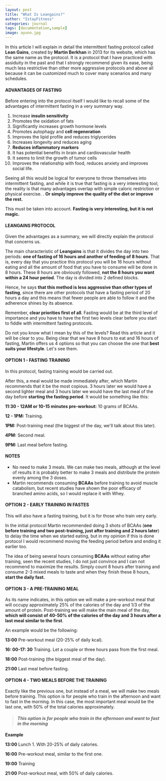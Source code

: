 ```yaml
---
layout: post
title: "What Is Leangains?"
author: "IstayFitness"
categories: journal
tags: [documentation,sample]
image: ayuno.jpg
---
```


In this article I will explain in detail the intermittent fasting protocol called **Lean Gains**, created by **Martin Berkhan** in 2013 for its website, which has the same name as the protocol. It is a protocol that I have practiced with assiduity in the past and that I strongly recommend given its ease, being much less restrictive than other more aggressive protocols and above all because it can be customized much to cover many scenarios and many schedules.

#### ADVANTAGES OF FASTING

Before entering into the protocol itself I would like to recall some of the advantages of intermittent fasting in a very summary way.

1. Increase **insulin sensitivity**
2. Promotes the oxidation of fats
3. Significantly increases growth hormone levels
4. Promotes autophagy and **cell regeneration**
5. Improves the lipid profile and reduces triglycerides
6. Increases longevity and reduces aging
7. **Reduces inflammatory markers**
8. It has potential benefits in brain and cardiovascular health
9. It seems to limit the growth of tumor cells
10. Improves the relationship with food, reduces anxiety and improves social life.

Seeing all this would be logical for everyone to throw themselves into intermittent fasting, and while it is true that fasting is a very interesting tool, the reality is that many advantages overlap with simple caloric restriction or physical exercise. . **Or simply improve the quality of the diet or improve the rest.**

This must be taken into account. **Fasting is very interesting, but it is not magic.**

#### LEANGAINS PROTOCOL

Given the advantages as a summary, we will directly explain the protocol that concerns us.

The main characteristic of **Leangains** is that it divides the day into two periods: **one of fasting of 16 hours and another of feeding of 8 hours**. That is, every day that you practice this protocol you will be 16 hours without eating and all the amount of food that you have to consume will be done in 8 hours. These 8 hours are obviously followed, **not the 8 hours you want within a 24 hour period**. The day is divided into 2 defined blocks.

Hence, he says **that this method is less aggressive than other types of fasting**, since there are other protocols that have a fasting period of 20 hours a day and this means that fewer people are able to follow it and the adherence shines by its absence.

Remember, **clear priorities first of all**. Fasting would be at the third level of importance and you have to have the first two levels clear before you start to fiddle with intermittent fasting protocols.

Do not you know what I mean by this of the levels? Read this article and it will be clear to you. Being clear that we have 8 hours to eat and 16 hours of fasting, Martin offers us 4 options so that you can choose the one that **best suits your lifestyle**. Let's see them.

#### OPTION 1 - FASTING TRAINING

In this protocol, fasting training would be carried out.

After this, a meal would be made immediately after, which Martin recommends that it be the most copious. 3 hours later we would have a second lighter meal and 3 hours later we would have the last meal of the day before **starting the fasting period**. It would be something like this:

**11:30 - 12AM or 10-15 minutes pre-workout:** 10 grams of BCAAs.

**12 - 1PM:** Training.

**1PM:** Post-training meal (the biggest of the day, we'll talk about this later).

**4PM:** Second meal.

**9PM:** Last meal before fasting.

#### NOTES

- No need to make 3 meals. We can make two meals, although at the level of results it is probably better to make 3 meals and distribute the protein evenly among the 3 doses.
- Martin recommends consuming **BCAAs** before training to avoid muscle catabolism, but recent studies have shown the poor efficacy of branched amino acids, so I would replace it with Whey.

#### OPTION 2 - EARLY TRAINING IN FASTES

This will also have a fasting training, but it is for those who train very early.

In the initial protocol Martin recommended doing 3 shots of BCAAs (**one before training and two post-training, just after training and 2 hours later**) to delay the time when we started eating, but in my opinion if this is done protocol I would recommend moving the feeding period before and ending it earlier too.

The idea of being several hours consuming **BCAAs** without eating after training, seen the recent studies, I do not just convince and I can not recommend to maximize the results. Simply count 8 hours after training and consume 2-3 mixed meals to taste and when they finish these 8 hours, **start the daily fast.**

#### OPTION 3 - A PRE-TRAINING MEAL

As its name indicates, in this option we will make a pre-workout meal that will occupy approximately 25% of the calories of the day and 1/3 of the amount of protein. Post-training we will make the main meal of the day, **which will consist of 40-50% of the calories of the day and 3 hours after a last meal similar to the first**.

An example would be the following:

**13:00** Pre-workout meal (20-25% of daily kcal).

**16: 00-17: 30** Training. Let a couple or three hours pass from the first meal.

**18:00** Post-training (the biggest meal of the day).

**21:00** Last meal before fasting.

#### OPTION 4 - TWO MEALS BEFORE THE TRAINING

Exactly like the previous one, but instead of a meal, we will make two meals before training. This option is for people who train in the afternoon and want to fast in the morning. In this case, the most important meal would be the last one, with 50% of the total calories approximately.

> #### *This option is for people who train in the afternoon and want to fast in the morning*

**Example**

**13:00** Lunch 1. With 20-25% of daily calories.

**16:00** Pre-workout meal, similar to the first one.

**19:00**  Training

**21:00** Post-workout meal, with 50% of daily calories.

